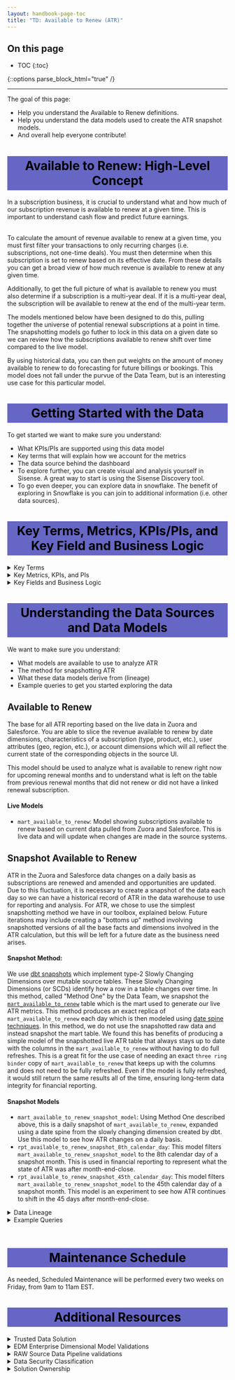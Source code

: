 ```yaml
---
layout: handbook-page-toc
title: "TD: Available to Renew (ATR)"
---
```

## On this page

- TOC
{:toc}

{::options parse_block_html="true" /}

---

The goal of this page:

* Help you understand the Available to Renew definitions.
* Help you understand the data models used to create the ATR snapshot models.
* And overall help everyone contribute!

<style> #headerformat {
background-color: #6666c4; color: black; padding: 5px; text-align: center;
}
</style>
<h1 id="headerformat">Available to Renew: High-Level Concept </h1>
In a subscription business, it is crucial to understand what and how much of our subscription revenue is available to renew at a given time. This is important to understand cash flow and predict future earnings. 

<br>To calculate the amount of revenue available to renew at a given time, you must first filter your transactions to only recurring charges (i.e. subscriptions, not one-time deals). You must then determine when this subscription is set to renew based on its effective date. From these details you can get a broad view of how much revenue is available to renew at any given time. 

Additionally, to get the full picture of what is available to renew you must also determine if a subscription is a multi-year deal. If it is a multi-year deal, the subscription will be available to renew at the end of the multi-year term.

The models mentioned below have been designed to do this, pulling together the universe of potential renewal subscriptions at a point in time. The snapshotting models go futher to lock in this data on a given date so we can review how the subscriptions available to renew shift over time compared to the live model.

By using historical data, you can then put weights on the amount of money available to renew to do forecasting for future billings or bookings. This model does not fall under the purvue of the Data Team, but is an interesting use case for this particular model.


<style> #headerformat {
background-color: #6666c4; color: black; padding: 5px; text-align: center;
}
</style>
<h1 id="headerformat">Getting Started with the Data</h1>

To get started we want to make sure you understand:

* What KPIs/PIs are supported using this data model
* Key terms that will explain how we account for the metrics
* The data source behind the dashboard
* To explore further, you can create visual and analysis yourself in Sisense. A great way to start is using the Sisense Discovery tool.
* To go even deeper, you can explore data in snowflake. The benefit of exploring in Snowflake is you can join to additional information (i.e. other data sources). 

<style> #headerformat {
background-color: #6666c4; color: black; padding: 5px; text-align: center;
}
</style>
<h1 id="headerformat">Key Terms, Metrics, KPIs/PIs, and Key Field and Business Logic </h1>

<details>
<summary markdown='span'>
  Key Terms
</summary>
Dimensions:

* N/A

</details>

<details>
<summary markdown='span'>
  Key Metrics, KPIs, and PIs
</summary>
Facts:

* N/A

Marts:
* `mart_available_to_renew`
* `mart_available_to_renew_snapshot_model`

Reports:
* `rpt_available_to_renew_8th_calendar_day`
* `rpt_available_to_renew_45th_calendar_day`

Metrics:
* ATR ARR: ARR which is available to renew
* MYB ARR: ARR which is a part of multi-year booking
</details>

<details>
<summary markdown='span'>
  Key Fields and Business Logic
</summary>
* is_available_to_renew: Indicates if ARR is available to renew in the selected time period
* is_multi_year_booking: Indicates if ARR is part of a multi-year deal
</details>

<style> #headerformat {
background-color: #6666c4; color: black; padding: 5px; text-align: center;}
</style>
<h1 id="headerformat">Understanding the Data Sources and Data Models</h1>

We want to make sure you understand:

* What models are available to use to analyze ATR
* The method for snapshotting ATR
* What these data models derive from (lineage)
* Example queries to get you started exploring the data

## Available to Renew

The base for all ATR reporting based on the live data in Zuora and Salesforce. You are able to slice the revenue available to renew by date dimensions, characteristics of a subscription (type, product, etc.), user attributes (geo, region, etc.), or account dimensions which will all reflect the current state of the corresponding objects in the source UI.

This model should be used to analyze what is available to renew right now for upcoming renewal months and to understand what is left on the table from previous renewal months that did not renew or did not have a linked renewal subscription.

#### Live Models
* `mart_available_to_renew`: Model showing subscriptions available to renew based on current data pulled from Zuora and Salesforce. This is live data and will update when changes are made in the source systems.

## Snapshot Available to Renew
ATR in the Zuora and Salesforce data changes on a daily basis as subscriptions are renewed and amended and opportunities are updated. Due to this fluctuation, it is necessary to create a snapshot of the data each day so we can have a historical record of ATR in the data warehouse to use for reporting and analysis. For ATR, we chose to use the simplest snapshotting method we have in our toolbox, explained below. Future iterations may include creating a "bottoms up" method involving snapshotted versions of all the base facts and dimensions involved in the ATR calculation, but this will be left for a future date as the business need arises.

#### Snapshot Method: 

We use [dbt snapshots](https://docs.getdbt.com/docs/building-a-dbt-project/snapshots) which implement type-2 Slowly Changing Dimensions over mutable source tables. These Slowly Changing Dimensions (or SCDs) identify how a row in a table changes over time. In this method, called "Method One" by the Data Team, we snapshot the [`mart_available_to_renew`](https://dbt.gitlabdata.com/#!/model/model.gitlab_snowflake.mart_available_to_renew) table which is the mart used to generate our live ATR metrics. This method produces an exact replica of `mart_available_to_renew` each day which is then modeled using [date spine techniques](https://discourse.getdbt.com/t/building-models-on-top-of-snapshots/517). In this method, we do not use the snapshotted raw data and instead snapshot the mart table. We found this has benefits of producing a simple model of the snapshotted live ATR table that always stays up to date with the columns in the `mart_available_to_renew` without having to do full refreshes. This is a great fit for the use case of needing an exact `three ring binder` copy of `mart_available_to_renew` that keeps up with the columns and does not need to be fully refreshed. Even if the model is fully refreshed, it would still return the same results all of the time, ensuring long-term data integrity for financial reporting.

#### Snapshot Models
* `mart_available_to_renew_snapshot_model`: Using Method One described above, this is a daily snapshot of `mart_available_to_renew`, expanded using a date spine from the slowly changing dimension created by dbt. Use this model to see how ATR changes on a daily basis.
* `rpt_available_to_renew_snapshot_8th_calendar_day`: This model filters `mart_available_to_renew_snapshot_model` to the 8th calendar day of a snapshot month. This is used in financial reporting to represent what the state of ATR was after month-end-close.
* `rpt_available_to_renew_snapshot_45th_calendar_day`: This model filters `mart_available_to_renew_snapshot_model` to the 45th calendar day of a snapshot month. This model is an experiment to see how ATR continues to shift in the 45 days after month-end-close.

<details>
<summary markdown='span'>
  Data Lineage
</summary>
* Data is sourced from Salesforce.com and Zuora
* The dbt solution generates a dimensional model from Mart Snapshot source data. The documentation and SQL for <a href = "https://dbt.gitlabdata.com/#!/model/model.gitlab_snowflake.mart_available_to_renew_snapshot_model"> mart_available_to_renew_snapshot_model </a>, and the complete data lineages can be found at <a href = "https://dbt.gitlabdata.com/#!/model/model.gitlab_snowflake.mart_available_to_renew_snapshot_model?g_v=1&g_i=%2Bmart_available_to_renew_snapshot_model%2B"> dbt mart_arr_snapshot_model lineage chart </a>
</details>

<details>
<summary markdown='span'>
  Example Queries
</summary>

ATR and MYB ARR by fiscal year:
```
SELECT
  fiscal_year,
  SUM(arr)                                                  AS arr_base,
  SUM(CASE WHEN is_available_to_renew = TRUE THEN arr END)  AS available_to_renew_arr,
  SUM(CASE WHEN is_available_to_renew = FALSE THEN arr END) AS multi_year_booking_arr
FROM prod.restricted_safe_common_mart_finance.mart_available_to_renew
GROUP BY 1
ORDER BY 1;
```
FY22 ATR and MYB ARR 
```
SELECT
  SUM(CASE WHEN is_available_to_renew = TRUE THEN arr END)  AS available_to_renew_arr,
  SUM(CASE WHEN is_available_to_renew = FALSE THEN arr END) AS multi_year_booking_arr
FROM prod.restricted_safe_common_mart_finance.mart_available_to_renew
WHERE fiscal_year = 2022
ORDER BY 1;
```

FY23 ATR ARR by Product Category
```
SELECT
  renewal_month,
  fiscal_quarter_name_fy,
  product_tier_name,
  product_delivery_type,
  SUM(arr) AS arr
FROM prod.restricted_safe_common_mart_finance.mart_available_to_renew
WHERE is_available_to_renew = TRUE
  AND fiscal_year = 2023
GROUP BY 1,2,3,4;
```

ATR ARR on 2021-12-08
```
SELECT
  SUM(arr)                                                  AS arr_base,
  SUM(CASE WHEN is_available_to_renew = TRUE THEN arr END)  AS available_to_renew_arr,
  SUM(CASE WHEN is_available_to_renew = FALSE THEN arr END) AS multi_year_booking_arr
FROM prod.restricted_safe_common_mart_finance.mart_available_to_renew_snapshot_model
WHERE is_available_to_renew = TRUE
  AND fiscal_year = 2023
  AND snapshot_date = '2021-12-08';
```
<br>

</details>
<br>

<style> #headerformat {
background-color: #6666c4; color: black; padding: 5px; text-align: center;
}
</style>
<h1 id="headerformat">Maintenance Schedule </h1>

As needed, Scheduled Maintenance will be performed every two weeks on Friday, from 9am to 11am EST.

<style> #headerformat {
background-color: #6666c4; color: black; padding: 5px; text-align: center;
}
</style>
<h1 id="headerformat">Additional Resources </h1>

<details>
<summary markdown='span'>
  Trusted Data Solution
</summary>

ARR models use the `atr`, `atr_snapshots`, and `zuora` tags for Trusted Data tests and their results. This can be seen most easily using the [Trusted Data Dashboard](https://app.periscopedata.com/app/gitlab/756199/Trusted-Data-Dashboard)

See overview at [Trusted Data Framework](https://about.gitlab.com/handbook/business-technology/data-team/platform/#tdf)

[dbt guide examples](https://about.gitlab.com/handbook/business-technology/data-team/platform/dbt-guide/#trusted-data-framework) for
details and examples on implementing further tests
</details>

<details>
<summary markdown='span'>
  EDM Enterprise Dimensional Model Validations
</summary>
The [(WIP) Enterprise Dimensional Model Validation Dashboard](https://app.periscopedata.com/app/gitlab/760445/WIP:-Enterprise-Dimensional-Model-Validation-Dashboard) reports on latest Enterprise Dimensional model test and runs.
</details>

<details>
<summary markdown='span'>
  RAW Source Data Pipeline validations
</summary>
[Data Pipeline Health Validations](https://app.periscopedata.com/app/gitlab/715938/Data-Pipeline-Health-Dashboard)
</details>

<details>
<summary markdown='span'>
  Data Security Classification
</summary>

Coming Soon

**ORANGE**

- Description: Customer and Personal data at the row or record level.
- Objects:
  - 
  - 

**YELLOW**

- Description: GitLab Financial data, which includes aggregations or totals.
- Objects:
  - 
  - 
</details>

<details>
<summary markdown='span'>
  Solution Ownership
</summary>
* Source System Owner:
  * Salesforce: `@jbrennan1`
  * Zuora: `@andrew_murray`
* Source System Subject Matter Expert:
  * Salesforce: `@jbrennan1`
  * Zuora: `@andrew_murray`
* Data Team Subject Matter Expert: `@paul_armstrong` `@jeanpeguero` `@jjstark` `@iweeks` `@michellecooper`
</details>

